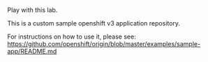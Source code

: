 Play with this lab.

This is a custom sample openshift v3 application repository.  

For instructions on how to use it, please see: https://github.com/openshift/origin/blob/master/examples/sample-app/README.md
